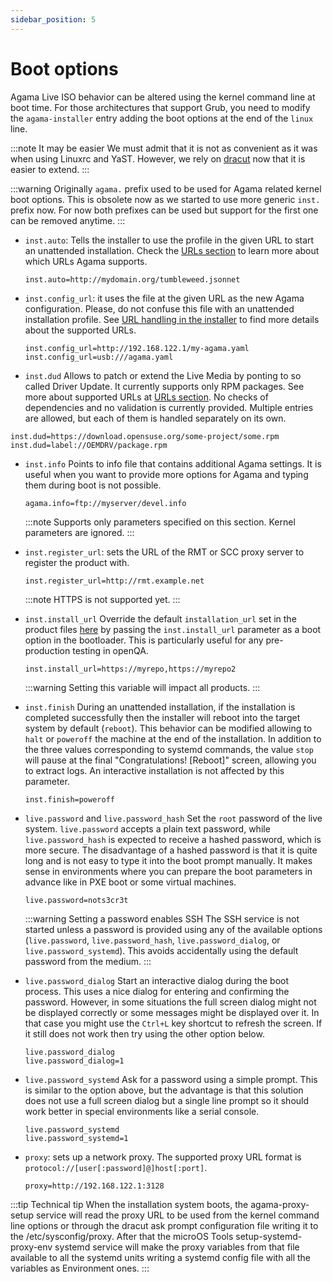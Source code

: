 ```yaml
---
sidebar_position: 5
---
```


# Boot options

Agama Live ISO behavior can be altered using the kernel command line at boot time. For those
architectures that support Grub, you need to modify the `agama-installer` entry adding the boot
options at the end of the `linux` line.

:::note It may be easier
We must admit that it is not as convenient as it was when using Linuxrc and YaST. However, we rely
on [dracut](https://manpages.opensuse.org/Tumbleweed/dracut/dracut.8.en.html) now that it is easier
to extend.
:::

:::warning
Originally `agama.` prefix used to be used for Agama related kernel boot options. This is obsolete now
as we started to use more generic `inst.` prefix now. For now both prefixes can be used but support for the
first one can be removed anytime.
:::

- `inst.auto`:
  Tells the installer to use the profile in the given URL to start an unattended installation. Check
  the [URLs section](/docs/user/urls) to learn more about which URLs Agama supports.

  ```text
  inst.auto=http://mydomain.org/tumbleweed.jsonnet
  ```

- `inst.config_url`: it uses the file at the given URL as the new Agama configuration. Please, do
  not confuse this file with an unattended installation profile. See [URL handling in the
  installer](https://github.com/yast/yast-installation/blob/master/doc/url.md) to find more details
  about the supported URLs.

  ```text
  inst.config_url=http://192.168.122.1/my-agama.yaml
  inst.config_url=usb:///agama.yaml
  ```
- `inst.dud`
  Allows to patch or extend the Live Media by ponting to so called Driver Update. It currently
  supports only RPM packages. See more about supported URLs at [URLs section](/docs/user/urls).
  No checks of dependencies and no validation is currently provided. Multiple entries are allowed,
  but each of them is handled separately on its own.

```text
inst.dud=https://download.opensuse.org/some-project/some.rpm
inst.dud=label://OEMDRV/package.rpm
```

- `inst.info`
  Points to info file that contains additional Agama settings. It is useful when you want to provide
  more options for Agama and typing them during boot is not possible.

  ```text
  agama.info=ftp://myserver/devel.info
  ```

  :::note
  Supports only parameters specified on this section. Kernel parameters are ignored.
  :::

- `inst.register_url`: sets the URL of the RMT or SCC proxy server to register the product with.

  ```text
  inst.register_url=http://rmt.example.net
  ```

  :::note
  HTTPS is not supported yet.
  :::

- `inst.install_url`
  Override the default `installation_url` set in the product files
  [here](https://github.com/openSUSE/agama/tree/master/products.d) by passing the `inst.install_url`
  parameter as a boot option in the bootloader. This is particularly useful for any pre-production
  testing in openQA.

  ```text
  inst.install_url=https://myrepo,https://myrepo2
  ```

  :::warning
  Setting this variable will impact all products.
  :::

- `inst.finish`
  During an unattended installation, if the installation is completed successfully then the
  installer will reboot into the target system by default (`reboot`). This behavior can be modified
  allowing to `halt` or `poweroff` the machine at the end of the installation.
  In addition to the three values corresponding to systemd commands, the value `stop` will
  pause at the final "Congratulations! [Reboot]" screen, allowing you to
  extract logs.
  An interactive installation is not affected by this parameter.

  ```text
  inst.finish=poweroff
  ```

- `live.password` and `live.password_hash` Set the `root` password of the live system.
  `live.password` accepts a plain text password, while `live.password_hash` is expected to receive a
  hashed password, which is more secure. The disadvantage of a hashed password is that it is quite
  long and is not easy to type it into the boot prompt manually. It makes sense in environments where
  you can prepare the boot parameters in advance like in PXE boot or some virtual machines.

  ```text
  live.password=nots3cr3t
  ```

  :::warning Setting a password enables SSH
  The SSH service is not started unless a password is provided using any of the available options
  (`live.password`, `live.password_hash`, `live.password_dialog`, or `live.password_systemd`). This
  avoids accidentally using the default password from the medium.
  :::

- `live.password_dialog` Start an interactive dialog during the boot process. This uses a nice
  dialog for entering and confirming the password. However, in some situations the full screen dialog
  might not be displayed correctly or some messages might be displayed over it. In that case you might
  use the `Ctrl+L` key shortcut to refresh the screen. If it still does not work then try using the
  other option below.

  ```text
  live.password_dialog
  live.password_dialog=1
  ```

- `live.password_systemd` Ask for a password using a simple prompt. This is
  similar to the option above, but the advantage is that this solution does not use a full screen
  dialog but a single line prompt so it should work better in special environments like a serial
  console.

  ```text
  live.password_systemd
  live.password_systemd=1
  ```

- `proxy`: sets up a network proxy. The supported proxy URL format is `protocol://[user[:password]@]host[:port]`.

  ```text
  proxy=http://192.168.122.1:3128
  ```

<!-- TODO: move this tip to a better place -->

:::tip Technical tip
When the installation system boots, the agama-proxy-setup service will read the proxy URL to be used
from the kernel command line options or through the dracut ask prompt configuration file writing it
to the /etc/sysconfig/proxy. After that the microOS Tools setup-systemd-proxy-env systemd service
will make the proxy variables from that file available to all the systemd units writing a systemd
config file with all the variables as Environment ones.
:::
